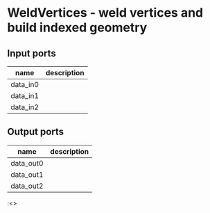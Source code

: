 [headline]:<>
WeldVertices - weld vertices and build indexed geometry
=======================================================
[headline]:<>
[inputPorts]:<>
Input ports
-----------
|name|description|
|-|-|
|data_in0||
|data_in1||
|data_in2||


[inputPorts]:<>
[outputPorts]:<>
Output ports
------------
|name|description|
|-|-|
|data_out0||
|data_out1||
|data_out2||


[outputPorts]:<>
[parameters]:<>

[parameters]:<>
:<>
